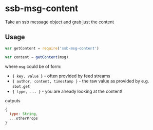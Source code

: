 # ssb-msg-content

Take an ssb message object and grab just the content

## Usage

```js
var getContent = require('ssb-msg-content')

var content = getContent(msg)
```
where `msg` could be of form:
- `{ key, value }` - often provided by feed streams
- `{ author, content, timestamp }` - the raw value as provided by e.g. `sbot.get`
- `{ type, ... }` - you are already looking at the content!

outputs

```js
{
  type: String,
  ...otherProps
}
```

